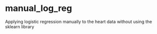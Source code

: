 # manual_log_reg
Applying logistic regression manually to the heart data without using the sklearn library
